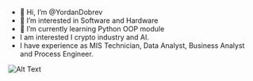 - 👋 Hi, I’m @YordanDobrev
- 👀 I’m interested in Software and Hardware
- 🌱 I’m currently learning Python OOP module
- I am interested I crypto industry and AI.
- I have experience as MIS Technician, Data Analyst, Business Analyst and Process Engineer.


![Alt Text](https://media.giphy.com/media/Ju7l5y9osyymQ/giphy.gif)

